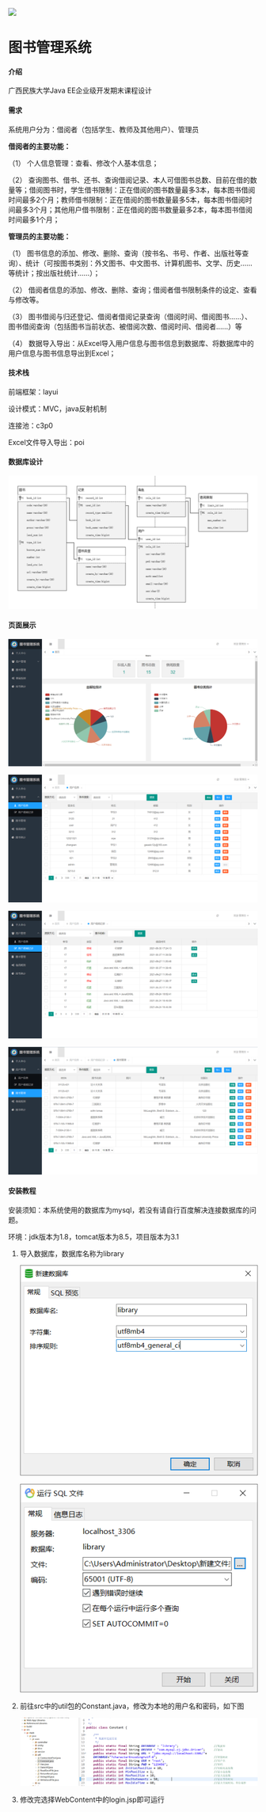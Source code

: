 <a title="Hits" target="_blank" href="https://github.com/88250/hits"><img src="https://hits.b3log.org/88250/hits.svg"></a>
# 图书管理系统

#### 介绍
广西民族大学Java EE企业级开发期末课程设计

#### 需求

系统用户分为：借阅者（包括学生、教师及其他用户）、管理员

**借阅者的主要功能：**

（1）    个人信息管理：查看、修改个人基本信息；

（2）    查询图书、借书、还书、查询借阅记录、本人可借图书总数、目前在借的数量等；借阅图书时，学生借书限制：正在借阅的图书数量最多3本，每本图书借阅时间最多2个月；教师借书限制：正在借阅的图书数量最多5本，每本图书借阅时间最多3个月；其他用户借书限制：正在借阅的图书数量最多2本，每本图书借阅时间最多1个月；

**管理员的主要功能：**

（1） 图书信息的添加、修改、删除、查询（按书名、书号、作者、出版社等查询）、统计（可按图书类别：外文图书、中文图书、计算机图书、文学、历史……等统计；按出版社统计……）；

（2） 借阅者信息的添加、修改、删除、查询；借阅者借书限制条件的设定、查看与修改等。

（3） 图书借阅与归还登记、借阅者借阅记录查询（借阅时间、借阅图书……）、图书借阅查询（包括图书当前状态、被借阅次数、借阅时间、借阅者……）等

（4） 数据导入导出：从Excel导入用户信息与图书信息到数据库、将数据库中的用户信息与图书信息导出到Excel；

#### 技术栈

前端框架：layui

设计模式：MVC，java反射机制

连接池：c3p0

Excel文件导入导出：poi

#### 数据库设计

![1640315526982](assets/1640315526982.png)

#### 页面展示

![首页](assets/首页.png)

![用户信息](assets/用户信息.png)

![用户借阅记录](assets/用户借阅记录.png)

![图书管理](assets/图书管理.png)

#### 安装教程

安装须知：本系统使用的数据库为mysql，若没有请自行百度解决连接数据库的问题。

环境：jdk版本为1.8，tomcat版本为8.5，项目版本为3.1

1. 导入数据库，数据库名称为library

   ![1640315630168](assets/1640315630168.png)

   ![1640315595835](assets/1640315595835.png)

2. 前往src中的util包的Constant.java，修改为本地的用户名和密码，如下图

   ![1640315671874](assets/1640315671874.png)

3. 修改完选择WebContent中的login.jsp即可运行



